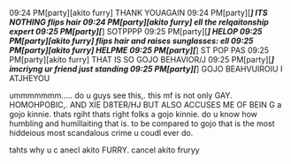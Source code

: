 09:24 PM[party][akito furry] THANK YOUAGAIN
09:24 PM[party][*****] ITS NOTHING flips hair
09:24 PM[party][akito furry] ell the relqaitonship expert
09:25 PM[party][*****] SOTPPPP
09:25 PM[party][*****] HELOP
09:25 PM[party][akito furry] flips hair and raises sunglasses: ell
09:25 PM[party][akito furry] HELPME
09:25 PM[party][*****] ST POP PAS
09:25 PM[party][akito furry] THAT IS SO GOJO BEHAVIOR/J
09:25 PM[party][*****] imcriyng ur friend just standing
09:25 PM[party][*****] GOJO BEAHVUIROIU I ATJHEYOU

ummmmmmm..... do u guys see this,. this mf is not only GAY. HOMOHPOBIC,. AND XIE D8TER/HJ BUT ALSO ACCUSES ME OF BEIN G  a gojo kinnie.
thats rgiht
thats right folks a gojo kinnie. do u know how humbling and humillaiting that is. to be compared to gojo
that is the most hiddeious most scandalous crime u coudl ever do.

tahts why u c anecl akito FURRY. cancel akito fruryy
